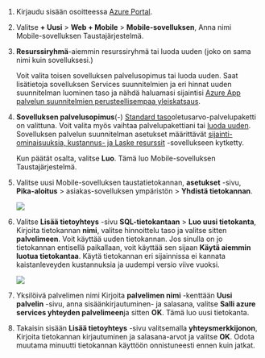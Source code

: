 1. Kirjaudu sisään osoitteessa [Azure Portal].

2. Valitse **+ Uusi** > **Web + Mobile** > **Mobile-sovelluksen**, Anna nimi Mobile-sovelluksen Taustajärjestelmä.

3. **Resurssiryhmä**-aiemmin resurssiryhmä tai luoda uuden (joko on sama nimi kuin sovelluksesi.) 
 
    Voit valita toisen sovelluksen palvelusopimus tai luoda uuden. Saat lisätietoja sovelluksen Services suunnitelmien ja eri hinnat uuden suunnitelman luominen taso ja nähdä haluamasi sijaintisi [Azure App palvelun suunnitelmien perusteellisempaa yleiskatsaus](../articles/app-service/azure-web-sites-web-hosting-plans-in-depth-overview.md).

4. **Sovelluksen palvelusopimus**(-) [Standard taso](https://azure.microsoft.com/pricing/details/app-service/)oletusarvo-palvelupaketti on valittuna. Voit valita myös vaihtaa palvelupakettiani tai [luoda uuden](../app-service/azure-web-sites-web-hosting-plans-in-depth-overview.md#create-an-app-service-plan). Sovelluksen palvelun suunnitelman asetukset määrittävät [sijainti-ominaisuuksia, kustannus- ja Laske resurssit](https://azure.microsoft.com/pricing/details/app-service/) -sovellukseen kytketty. 

    Kun päätät osalta, valitse **Luo**. Tämä luo Mobile-sovelluksen Taustajärjestelmä. 
    
6. Valitse uusi Mobile-sovelluksen taustatietokannan, **asetukset** -sivu, **Pika-aloitus** > asiakas-sovelluksen ympäristön > **Yhdistä tietokannan**. 

    ![](./media/app-service-mobile-dotnet-backend-create-new-service/dotnet-backend-create-data-connection.png)

7. Valitse **Lisää tietoyhteys** -sivu **SQL-tietokantaan** > **Luo uusi tietokanta**, Kirjoita tietokannan **nimi**, valitse hinnoittelu taso ja valitse sitten **palvelimeen**.  Voit käyttää uuden tietokannan. Jos sinulla on jo tietokannan entisellä paikallaan, voit käyttää sen sijaan **Käytä aiemmin luotua tietokantaa**. Käytä tietokannan eri sijainnissa ei kannata kaistanleveyden kustannuksia ja uudempi versio viive vuoksi.
 
    ![](./media/app-service-mobile-dotnet-backend-create-new-service/dotnet-backend-create-db.png)

8. Yksilöivä palvelimen nimi Kirjoita **palvelimen nimi** -kenttään **Uusi palvelin** -sivu, anna sisäänkirjautuminen- ja salasana, valitse **Salli azure services yhteyden palvelimeen**ja sitten **OK**. Tämä luo uusi tietokanta.

9. Takaisin sisään **Lisää tietoyhteys** -sivu valitsemalla **yhteysmerkkijonon**, Kirjoita tietokannan kirjautuminen ja salasana-arvot ja valitse **OK**. Odota muutama minuutti tietokannan käyttöön onnistuneesti ennen kuin jatkat.

<!-- URLs. -->
[Azure Portal]: https://portal.azure.com/
